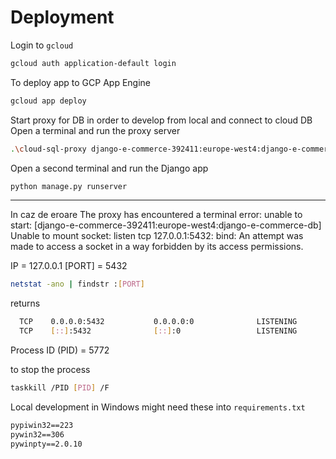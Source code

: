 # Deployment


Login to `gcloud`
```sh
gcloud auth application-default login
```

To deploy app to GCP App Engine
```sh
gcloud app deploy
```

Start proxy for DB in order to develop from local and connect to cloud DB
Open a terminal and run the proxy server
```sh
.\cloud-sql-proxy django-e-commerce-392411:europe-west4:django-e-commerce-db
```
Open a second terminal and run the Django app
```sh
python manage.py runserver
```

---

In caz de eroare 
The proxy has encountered a terminal error: unable to start: [django-e-commerce-392411:europe-west4:django-e-commerce-db] Unable to mount socket: listen tcp 127.0.0.1:5432: bind: An attempt was made to access a socket in a way forbidden by its access permissions.

IP = 127.0.0.1
[PORT] = 5432


```sh
netstat -ano | findstr :[PORT]
```

returns 
```sh
  TCP    0.0.0.0:5432           0.0.0.0:0              LISTENING       5772
  TCP    [::]:5432              [::]:0                 LISTENING       5772
```
Process ID (PID) = 5772

to stop the process

```sh
taskkill /PID [PID] /F
```



Local development in Windows might need these into `requirements.txt`

```txt
pypiwin32==223
pywin32==306
pywinpty==2.0.10
```